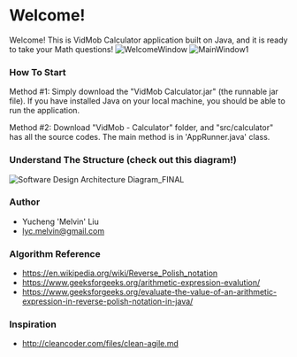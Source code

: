 # Welcome!
Welcome! This is VidMob Calculator application built on Java, and it is ready to take your Math questions!
![WelcomeWindow](https://user-images.githubusercontent.com/83191250/116027724-9d6a7d00-a623-11eb-9de0-874d1ffe6fdc.JPG)
![MainWindow1](https://user-images.githubusercontent.com/83191250/116027732-a0656d80-a623-11eb-948e-e6a163f70f7f.JPG)



### How To Start
Method #1: Simply download the "VidMob Calculator.jar" (the runnable jar file). If you have installed Java on your local machine, you should be able to run the application.

Method #2: Download "VidMob - Calculator" folder, and "src/calculator" has all the source codes. The main method is in 'AppRunner.java' class.

### Understand The Structure (check out this diagram!)
![Software Design Architecture Diagram_FINAL](https://user-images.githubusercontent.com/83191250/116027609-58464b00-a623-11eb-9a86-fa8bd398374f.jpeg)

### Author
* Yucheng 'Melvin' Liu 
* lyc.melvin@gmail.com

### Algorithm Reference
* https://en.wikipedia.org/wiki/Reverse_Polish_notation
* https://www.geeksforgeeks.org/arithmetic-expression-evalution/
* https://www.geeksforgeeks.org/evaluate-the-value-of-an-arithmetic-expression-in-reverse-polish-notation-in-java/

### Inspiration
* http://cleancoder.com/files/clean-agile.md
